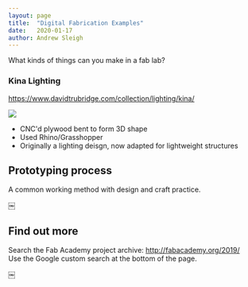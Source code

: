 ```yaml
---
layout: page
title:  "Digital Fabrication Examples"
date:   2020-01-17
author: Andrew Sleigh
---
```


What kinds of things can you make in a fab lab?

<!--more-->

### Kina Lighting
https://www.davidtrubridge.com/collection/lighting/kina/

![](/digital-fabrication-module/assets/kina-light.jpg)

* CNC'd plywood bent to form 3D shape
* Used Rhino/Grasshopper
* Originally a lighting deisgn, now adapted for lightweight structures

## Prototyping process

A common working method with design and craft practice.


￼
## Find out more

Search the Fab Academy project archive: <http://fabacademy.org/2019/>  
Use the Google custom search at the bottom of the page.

￼

